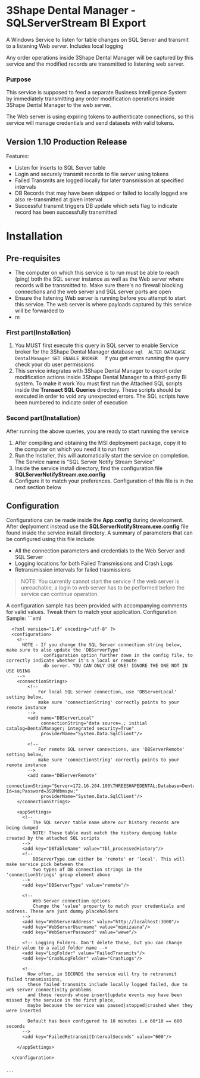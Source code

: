 # 3Shape Dental Manager - SQLServerStream BI Export
A Windows Service to listen for table changes on SQL Server and transmit to a listening Web server. Includes local logging

Any order operations inside 3Shape Dental Manager will be captured by this service and the modified records are transmitted to listening web server. 
### Purpose
This service is supposed to feed a separate Business Intelligence System by immediately transmitting any order modification operations inside 3Shape Dental Manager to the web server.

The Web server is using expiring tokens to authenticate connections, so this service will manage credentials and send datasets with valid tokens.


## Version 1.10 Production Release

Features:
- Listen for inserts to SQL Server table
- Login and securely transmit records to file server using tokens
- Failed Transmits are logged locally for later transmission at specified intervals
- DB Records that may have been skipped or failed to locally logged are also re-transmitted at given interval
- Successful transmit triggers DB update which sets flag to indicate record has been successfully transmitted

# Installation
## Pre-requisites
- The computer on which this service is to run must be able to reach (ping) both the SQL server instance as well as the Web server where records will be transmitted to. Make sure there's no firewall blocking connections and the web server and SQL server ports are open
- Ensure the listening Web server is running before you attempt to start this service. The web server is where payloads captured by this service will be forwarded to
- m

### First part(Installation)
1. You MUST first execute this query in SQL server to enable Service broker for the 3Shape Dental Manager database
            ```sql 
              ALTER DATABASE DentalManager SET ENABLE_BROKER 
            ```
  If you get errors running the query check your db user permissions
2. This service integrates with 3Shape Dental Manager to export order modification actions inside 3Shape Dental Manager to a third-party BI system. To make it work You must first run the Attached SQL scripts inside the **Transact SQL Queries** directory. These scripts should be executed in order to void any unexpected errors. The SQL scripts have been numbered to indicate order of execution

### Second part(Installation)

After running the above queries, you are ready to start running the service

1. After compiling and obtaining the MSI deployment package, copy it to the computer on which you need it to run from
2. Run the Installer, this will automatically start the service on completion. The Service name is "SQL Server Notify Stream Service"
3. Inside the service install directory, find the configuration file **SQLServerNotifyStream.exe.config**
4. Configure it to match your preferences. Configuration of this file is in the next section below

## Configuration
Configurations can be made inside the **App.config** during development. After deplyoment instead use the **SQLServerNotifyStream.exe.config** file found inside the service install directory.
A summary of parameters that can be configured using this file include:
- All the connection parameters and credentials to the Web Server and SQL Server
- Logging locations for both Failed Transmissions and Crash Logs
- Retransmission intervals for failed trasmissions

> NOTE: You currently cannot start the service if the web server is unreachable, a login to web server has to be performed before the service can continue operation.

A configuration sample has been provided with accompanying comments for valid values. Tweak them to match your application. 
Configuration Sample:
    ```xml
      
      <?xml version="1.0" encoding="utf-8" ?>
      <configuration>
        <!--           
          NOTE - If you change the SQL Server connection string below, make sure to also update the 'DBServerType'
                  configuration option further down in the config file, to correctly indicate whether it's a local or remote
                  db server. YOU CAN ONLY USE ONE! IGNORE THE ONE NOT IN USE USING
        -->
        <connectionStrings>
            <!-- 
                For local SQL server connection, use 'DBServerLocal' setting below,
                make sure 'connectionString' correctly points to your remote instance
            -->
            <add name="DBServerLocal"
                 connectionString="data source=.; initial catalog=DentalManager; integrated security=True"
                 providerName="System.Data.SqlClient"/>
          
            <!-- 
                For remote SQL server connections, use 'DBServerRemote' setting below,
                make sure 'connectionString' correctly points to your remote instance
            -->
            <add name="DBServerRemote"
                 connectionString="Server=172.16.204.100\THREESHAPEDENTAL;Database=DentalManager;User Id=sa;Password=3SDMdbmspw;"
                 providerName="System.Data.SqlClient"/>
        </connectionStrings>

        <appSettings>
          <!-- 
              The SQL server table name where our history records are being dumped
              NOTE! These table must match the History dumping table created by the attached SQL scripts
          -->
          <add key="DBTableName" value="tbl_processedHistory"/>
          <!-- 
              DBServerType can either be 'remote' or 'local'. This will make service pick between the 
              two types of DB connection strings in the  'connectionStrings' group element above
          -->
          <add key="DBServerType" value="remote"/>
          
          <!-- 
              Web Server connection options
              Change the 'value' property to match your credentials and address. These are just dummy placeholders
          -->
          <add key="WebServerAddress" value="http://localhost:3000"/>
          <add key="WebServerUsername" value="mimizaana"/>
          <add key="WebServerPassword" value="wewe"/>
          
          <!-- Logging Folders. Don't delete these, but you can change their value to a valid folder name -->
          <add key="LogFolder" value="FailedTransmits"/>
          <add key="CrashLogFolder" value="CrashLogs"/>

          <!-- 
            How often, in SECONDS the service will try to retransmit failed transmissions, 
            these failed transmits include locally logged failed, due to web server connectivity problems
            and those records whose insert|update events may have been missed by the service in the first place,
            maybe because the service was paused|stopped|crashed when they were inserted
            
            Default has been configured to 10 minutes i.e 60*10 == 600 seconds
          -->
          <add key="FailedRetransmitIntervalSeconds" value="600"/>
          
        </appSettings>
        
      </configuration>    
  

    ```